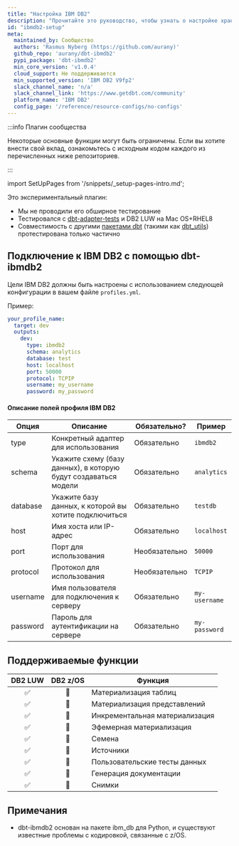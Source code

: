 ```yaml
---
title: "Настройка IBM DB2"
description: "Прочитайте это руководство, чтобы узнать о настройке хранилища IBM DB2 в dbt."
id: "ibmdb2-setup"
meta:
  maintained_by: Сообщество
  authors: 'Rasmus Nyberg (https://github.com/aurany)'
  github_repo: 'aurany/dbt-ibmdb2'
  pypi_package: 'dbt-ibmdb2'
  min_core_version: 'v1.0.4'
  cloud_support: Не поддерживается
  min_supported_version: 'IBM DB2 V9fp2'
  slack_channel_name: 'n/a'
  slack_channel_link: 'https://www.getdbt.com/community'
  platform_name: 'IBM DB2'
  config_page: '/reference/resource-configs/no-configs'
---
```


:::info Плагин сообщества

Некоторые основные функции могут быть ограничены. Если вы хотите внести свой вклад, ознакомьтесь с исходным кодом каждого из перечисленных ниже репозиториев.

:::

import SetUpPages from '/snippets/_setup-pages-intro.md';

<SetUpPages meta={frontMatter.meta} />



Это экспериментальный плагин:
- Мы не проводили его обширное тестирование
- Тестировался с [dbt-adapter-tests](https://pypi.org/project/pytest-dbt-adapter/) и DB2 LUW на Mac OS+RHEL8
- Совместимость с другими [пакетами dbt](https://hub.getdbt.com/) (такими как [dbt_utils](https://hub.getdbt.com/dbt-labs/dbt_utils/latest/)) протестирована только частично

## Подключение к IBM DB2 с помощью dbt-ibmdb2

Цели IBM DB2 должны быть настроены с использованием следующей конфигурации в вашем файле `profiles.yml`.

Пример:

<File name='~/.dbt/profiles.yml'>

```yaml
your_profile_name:
  target: dev
  outputs:
    dev:
      type: ibmdb2
      schema: analytics
      database: test
      host: localhost
      port: 50000
      protocol: TCPIP
      username: my_username
      password: my_password
```

</File>

#### Описание полей профиля IBM DB2

| Опция          | Описание                                                                         | Обязательно?                                                      | Пример                                        |
| --------------- | ----------------------------------------------------------------------------------- | ------------------------------------------------------------------ | ---------------------------------------------- |
| type            | Конкретный адаптер для использования                                               | Обязательно                                                       | `ibmdb2`                                       |
| schema          | Укажите схему (базу данных), в которую будут создаваться модели                   | Обязательно                                                       | `analytics`                                    |
| database        | Укажите базу данных, к которой вы хотите подключиться                              | Обязательно                                                       | `testdb`                                       |
| host            | Имя хоста или IP-адрес                                                             | Обязательно                                                       | `localhost`                                    |
| port            | Порт для использования                                                              | Необязательно                                                     | `50000`                                        |
| protocol        | Протокол для использования                                                          | Необязательно                                                     | `TCPIP`                                        |
| username        | Имя пользователя для подключения к серверу                                         | Обязательно                                                       | `my-username`                                  |
| password        | Пароль для аутентификации на сервере                                              | Обязательно                                                       | `my-password`                                  |


## Поддерживаемые функции

| DB2 LUW | DB2 z/OS | Функция |
|:---------:|:---:|---------------------|
| ✅ | 🤷 | Материализация таблиц       |
| ✅ | 🤷 | Материализация представлений  |
| ✅ | 🤷 | Инкрементальная материализация |
| ✅ | 🤷 | Эфемерная материализация   |
| ✅ | 🤷 | Семена                       |
| ✅ | 🤷 | Источники                    |
| ✅ | 🤷 | Пользовательские тесты данных |
| ✅ | 🤷 | Генерация документации       |
| ✅ | 🤷 | Снимки                      |

## Примечания 
- dbt-ibmdb2 основан на пакете ibm_db для Python, и существуют известные проблемы с кодировкой, связанные с z/OS.